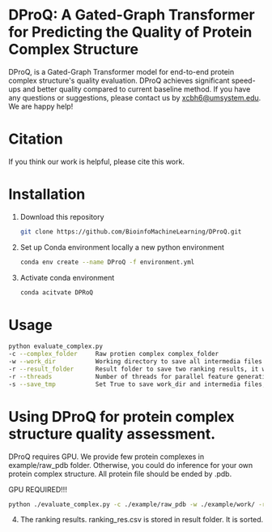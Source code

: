 # DProQ: A Gated-Graph Transformer for Predicting the Quality of Protein Complex Structure

DProQ, is a Gated-Graph Transformer model for end-to-end protein complex structure's quality evaluation.
DProQ achieves significant speed-ups and better quality compared to current baseline method. If you have any 
questions or suggestions, please contact us by xcbh6@umsystem.edu. We are happy help!



# Citation
If you think our work is helpful, please cite this work.


# Installation
1. Download this repository
   ```bash
   git clone https://github.com/BioinfoMachineLearning/DProQ.git
   ```

2. Set up Conda environment locally a new python environment
   
   ```bash
   conda env create --name DProQ -f environment.yml
   ```

3. Activate conda environment
   ```bash
   conda acitvate DPRoQ
   ```

# Usage
   ```bash
   python evaluate_complex.py
   -c --complex_folder     Raw protien complex complex_folder
   -w --work_dir           Working directory to save all intermedia files and folders, it will created if it is not exits
   -r --result_folder      Result folder to save two ranking results, it will created if it is not exits
   -r --threads            Number of threads for parallel feature generation and dataloader, default=10
   -s --save_tmp           Set True to save work_dir and intermedia files, Set False to delete work_dir. default=False
   ```

# Using DProQ for protein complex structure quality assessment.
DProQ requires GPU. We provide few protein complexes in example/raw_pdb folder. Otherwise, you could do inference for your own protein complex structure.
All protein file should be ended by .pdb.
   
GPU REQUIRED!!!
   ```bash
   python ./evaluate_complex.py -c ./example/raw_pdb -w ./example/work/ -r ./example/result
   ```

4. The ranking results. ranking_res.csv is stored in result folder. It is sorted.
